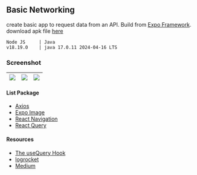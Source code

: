 ## Basic Networking ##
create basic app to request data from an API. Build from [Expo Framework](https://expo.dev/).  
download apk file [here](https://e.pcloud.link/publink/show?code=XZ8idPZrd7AhwWOzXJYe0sVnMlBtSkpbN97)

```
Node JS     | Java
v18.19.0    | java 17.0.11 2024-04-16 LTS
```

### Screenshot ###
| ![](https://i.imgur.com/4es63Ps.jpg) | ![](https://i.imgur.com/UYOoAWr.jpg) | ![](https://i.imgur.com/nyGdx5G.jpg) |
| :---: | :---: | :---: |

#### List Package ####
- [Axios](https://axios-http.com/)
- [Expo Image](https://www.npmjs.com/package/expo-image)
- [React Navigation](https://reactnavigation.org/)
- [React Query](https://react-query.tanstack.com/)

#### Resources ###
- [The useQuery Hook](https://www.youtube.com/watch?v=yccbCol546c)
- [logrocket](https://blog.logrocket.com/react-query-state-management-react-native/)
- [Medium](https://benjaminwoojang.medium.com/react-navigation-with-typescript-270dfa8d5cad)
